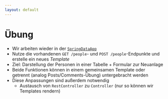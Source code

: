 ```yaml
---
layout: default
---
```


<Footer
    text="☕️ Java-Web-Technologien"
/>

# Übung <SubHeading text="MVC + Data"/>

<div class="grid grid-cols-12 gap-6">
<div class="col-span-12">

- Wir arbeiten wieder in der [`SpringDataApp`](https://github.com/volkmann-design-code/IU-DSPWA1022-Programmierung-von-Web-Anwendungen/tree/main/packages/dspwa1022/src/main/java/org/iu/dspwa1022/springdata/SpringDataApp.java)
- Nutze die vorhandenen `GET /people`- und `POST /people`-Endpunkte und erstelle ein neues _Template_
- Ziel: Darstellung der Personen in einer Tabelle + Formular zur Neuanlage
- Beide Funktionen können in einem gemeinsamen Template oder getrennt (analog Posts/Comments-Übung) untergebracht werden
- Diese Anpassungen sind außerdem notwendig
  - Austausch von `RestController` zu `Controller` (nur so können wir Templates rendern)

</div>
<div class="col-span-12">

</div>
</div>

<PageNumber/>
